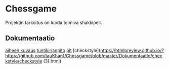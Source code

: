 # Chessgame

Projektin tarkoitus on luoda toimiva shakkipeli.

## Dokumentaatio

[aiheen kuvaus](Dokumentaatio/Aihe.md)
[tuntikirjanpito](Dokumentaatio/Tuntikirjanpito.md)
[pit](https://htmlpreview.github.io/?https://github.com/tauKhan1/Chessgame/blob/master/Dokumentaatio/pit/201604292330/index.html)
[checkstyle](https://htmlpreview.github.io/?https://github.com/tauKhan1/Chessgame/blob/master/Dokumentaatio/checkstyle/checkstyle (3).html)